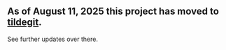 ## As of August 11, 2025 this project has moved to [tildegit](https://tildegit.org/MarkEEaton/neovim-config).

See further updates over there.
